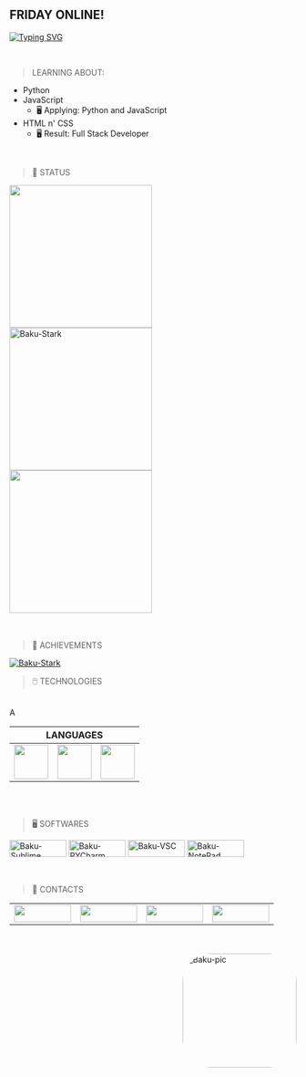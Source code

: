 ## FRIDAY ONLINE!

[![Typing SVG](https://readme-typing-svg.herokuapp.com?font=Kanit&multiline=true&height=75&lines=%22A+imagina%C3%A7%C3%A3o+%C3%A9+mais+importante+que+;o+conhecimento.%22;---+Albert+Einstein)](https://git.io/typing-svg)

<br>

> LEARNING ABOUT:
* Python
* JavaScript
  * 🖥️ Applying: Python and JavaScript
* HTML n' CSS  
  * 🖥️ Result: Full Stack Developer

<br>

> 📝 STATUS
<div align="left">
  <a href="https://github.com/Baku-Stark">
    <img height="250em" width="250" src="https://github-readme-stats.vercel.app/api?username=Baku-Stark&show_icons=true&theme=tokyonight&include_all_commits=true&count_private=true" />
  </a>
  <br><a href="http://www.github.com/Baku-Stark">
    <img height="250em" width="250" src="https://github-readme-streak-stats.herokuapp.com/?user=Baku-Stark&theme=tokyonight" alt="Baku-Stark" />
  </a>
  <br><a href="https://github.com/Baku-Stark">
    <img height="250em" width="250" src="https://github-readme-stats.vercel.app/api/top-langs/?username=Baku-Stark&layout=compact&langs_count=7&theme=tokyonight" />
  </a>
</div>

<br>
<br>

> 🏅 ACHIEVEMENTS
<p align="left"> <a href="https://github.com/ryo-ma/github-profile-trophy"><img src="https://github-profile-trophy.vercel.app/?username=Baku-Stark" alt="Baku-Stark" /></a> </p>

> 🖱️ TECHNOLOGIES
<table>
<table>
  <thead>
    <tr>
      <th colspan="3">LANGUAGES</th>
    </tr>
  </thead>
  <tr>
    A
    <td> <img height=60 src="https://cdn.jsdelivr.net/gh/devicons/devicon/icons/javascript/javascript-plain.svg"/> </td><td> <img height=60 src="https://cdn.jsdelivr.net/gh/devicons/devicon/icons/markdown/markdown-original.svg"/> </td><td> <img height=60 src="https://cdn.jsdelivr.net/gh/devicons/devicon/icons/python/python-original.svg"/> </td>
  </tr>
 </table>
</table>

<br>
<br>

> 🖥️ SOFTWARES
<div align="left">
  <div style="display: inline_block">
    <img align="center" alt="Baku-Sublime" height="30" width="100" src="https://img.shields.io/badge/sublime_text-%23575757.svg?&style=for-the-badge&logo=sublime-text&logoColor=important">
    <img align="center" alt="Baku-PYCharm" height="30" width="100" src="https://img.shields.io/badge/PyCharm-000000.svg?&style=for-the-badge&logo=PyCharm&logoColor=white">
    <img align="center" alt="Baku-VSC" height="30" width="100" src="https://img.shields.io/badge/Visual_Studio_Code-0078D4?style=for-the-badge&logo=visual%20studio%20code&logoColor=white">
    <img align="center" alt="Baku-NotePad" height="30" width="100" src="https://img.shields.io/badge/Notepad++-90E59A.svg?style=for-the-badge&logo=notepad%2B%2B&logoColor=black">
  </div>
</div>

<br>
<br>

> 📱 CONTACTS

<table>
  <tr>
    <td>
      <a href="https://twitter.com/Walleemc2"><img src="https://img.shields.io/badge/Twitter-1DA1F2?style=for-the-badge&logo=twitter&logoColor=FFFFFF&color=111111" height="30" width="100"/></a>
    </td>
    <td>
      <a href="https://www.linkedin.com/in/wallace-freitas-92a2061b6/"><img src="https://img.shields.io/badge/LinkedIn-0077B5?style=for-the-badge&logo=linkedin&logoColor=FFFFFF&color=111111" height="30" width="100"/></a>
    </td>
    <td>
      <a href="https://instagram.com/wallace_emc2"><img src="https://img.shields.io/badge/-Instagram-6610F2?style=for-the-badge&logo=Instagram&logoColor=FFFFFF&color=111111" height="30" width="100"/></a>
    </td>
    <td>
      <a href="https://www.reddit.com/user/StarkBakuha"><img src="https://img.shields.io/badge/Reddit-FF4500?style=for-the-badge&logo=reddit&logoColor=FFFFFF&color=111111" height="30" width="100"/></a>
    </td>
  </tr>
</table>

<br>
<br>

<img align="right" alt="Baku-pic" height="200" style="border-radius:50px" src="https://media.discordapp.net/attachments/940470208617926698/1000146541782241421/pngwing.com.png?width=400&height=400">